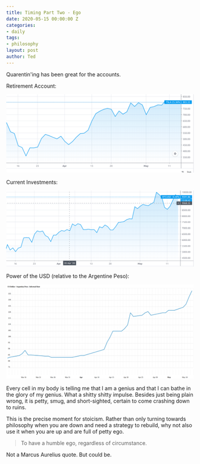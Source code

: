 ```yaml
---
title: Timing Part Two - Ego
date: 2020-05-15 00:00:00 Z
categories:
- daily
tags:
- philosophy
layout: post
author: Ted
---
```


Quarentin'ing has been great for the accounts.

Retirement Account:

![tesla-stock](/assets/images/tesla-march-2020.png)

Current Investments:

![bitcoin-graph](/assets/images/btc-march-2020.png)

Power of the USD (relative to the Argentine Peso):

![blue-dollar-graph](/assets/images/bluedollar-march-2020.png)

Every cell in my body is telling me that I am a genius and that I can bathe in the glory of my genius. What a shitty shitty impulse. Besides just being plain wrong, it is petty, smug, and short-sighted, certain to come crashing down to ruins.

This is the precise moment for stoicism. Rather than only turning towards philosophy when you are down and need a strategy to rebuild, why not also use it when you are up and are full of petty ego.

> To have a humble ego, regardless of circumstance.

Not a Marcus Aurelius quote. But could be.
